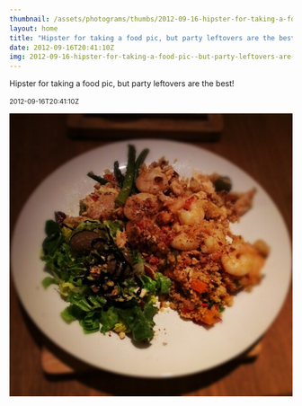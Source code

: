 ```yaml
---
thumbnail: /assets/photograms/thumbs/2012-09-16-hipster-for-taking-a-food-pic--but-party-leftovers-are-the-best-.jpg
layout: home
title: "Hipster for taking a food pic, but party leftovers are the best!"
date: 2012-09-16T20:41:10Z
img: 2012-09-16-hipster-for-taking-a-food-pic--but-party-leftovers-are-the-best-.jpg
---
```


Hipster for taking a food pic, but party leftovers are the best!

<small>2012-09-16T20:41:10Z</small>

![Hipster for taking a food pic, but party leftovers are the best!](/assets/photograms/original/2012-09-16-hipster-for-taking-a-food-pic--but-party-leftovers-are-the-best-.jpg)
